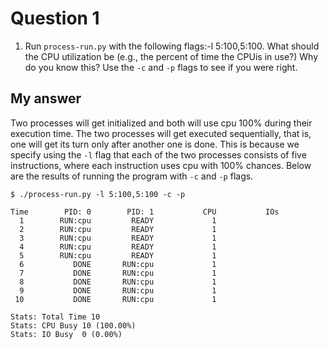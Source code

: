 # Question 1

1. Run `process-run.py` with the following flags:-l 5:100,5:100. What should the CPU utilization be (e.g., the percent of time the CPUis in use?) Why do you know this? Use the `-c` and `-p` flags to see if you were right.

## My answer

Two processes will get initialized and both will use cpu 100% during their execution time. The two processes will get executed sequentially, that is, one will get its turn only after another one is done. This is because we specify using the `-l` flag that each of the two processes consists of five instructions, where each instruction uses cpu with 100% chances. Below are the results of running the program with `-c` and `-p` flags.

```
$ ./process-run.py -l 5:100,5:100 -c -p

Time        PID: 0        PID: 1           CPU           IOs
  1        RUN:cpu         READY             1
  2        RUN:cpu         READY             1
  3        RUN:cpu         READY             1
  4        RUN:cpu         READY             1
  5        RUN:cpu         READY             1
  6           DONE       RUN:cpu             1
  7           DONE       RUN:cpu             1
  8           DONE       RUN:cpu             1
  9           DONE       RUN:cpu             1
 10           DONE       RUN:cpu             1

Stats: Total Time 10
Stats: CPU Busy 10 (100.00%)
Stats: IO Busy  0 (0.00%)
```
